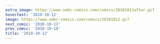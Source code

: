 ```yaml
---
extra_image: https://www.smbc-comics.com/comics/20101012after.gif
hovertext: '2010-10-12'
image: https://www.smbc-comics.com/comics/20101012.gif
next_comic: '2010-10-13'
prev_comic: '2010-10-10'
title: '2010-10-12'
---
```


